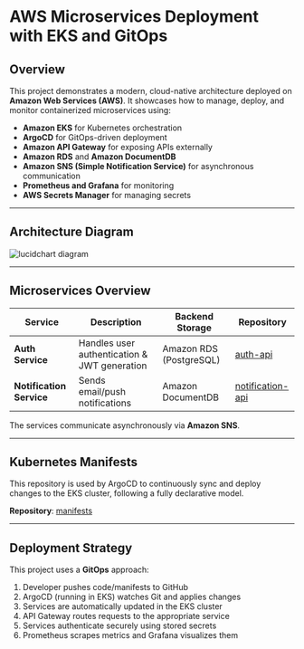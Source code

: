 # AWS Microservices Deployment with EKS and GitOps
## Overview

This project demonstrates a modern, cloud-native architecture deployed on **Amazon Web Services (AWS)**. It showcases how to manage, deploy, and monitor containerized microservices using:

- **Amazon EKS** for Kubernetes orchestration
- **ArgoCD** for GitOps-driven deployment
- **Amazon API Gateway** for exposing APIs externally
- **Amazon RDS** and **Amazon DocumentDB**
- **Amazon SNS (Simple Notification Service)** for asynchronous communication
- **Prometheus and Grafana** for monitoring
- **AWS Secrets Manager** for managing secrets

---

## Architecture Diagram
![lucidchart diagram](images/architecture.png)

---

## Microservices Overview

| Service              | Description                                      | Backend Storage           | Repository                                              |
|----------------------|--------------------------------------------------|----------------------------|----------------------------------------------------------|
| **Auth Service**      | Handles user authentication & JWT generation     | Amazon RDS (PostgreSQL)    | [auth-api](https://github.com/eyadarouaz/auth-api)       |
| **Notification Service** | Sends email/push notifications                  | Amazon DocumentDB          | [notification-api](https://github.com/eyadarouaz/notification-api) |


The services communicate asynchronously via **Amazon SNS**.

---

## Kubernetes Manifests

This repository is used by ArgoCD to continuously sync and deploy changes to the EKS cluster, following a fully declarative model.

**Repository**: [manifests](https://github.com/eyadarouaz/manifests-auth-app)

---

## Deployment Strategy

This project uses a **GitOps** approach:

1. Developer pushes code/manifests to GitHub
2. ArgoCD (running in EKS) watches Git and applies changes
3. Services are automatically updated in the EKS cluster
4. API Gateway routes requests to the appropriate service
5. Services authenticate securely using stored secrets
6. Prometheus scrapes metrics and Grafana visualizes them
   
